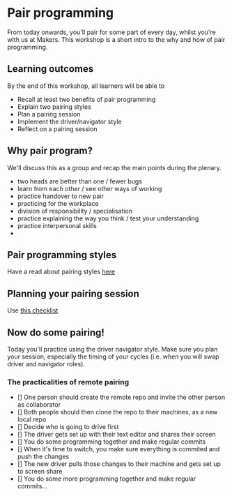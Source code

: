 # Pair programming

From today onwards, you'll pair for some part of every day, whilst you're with us at Makers. This workshop is a short intro to the why and how of pair programming.

## Learning outcomes

By the end of this workshop, all learners will be able to
- Recall at least two benefits of pair programming
- Explain two pairing styles
- Plan a pairing session
- Implement the driver/navigator style
- Reflect on a pairing session

## Why pair program?

We'll discuss this as a group and recap the main points during the plenary.

- two heads are better than one / fewer bugs
- learn from each other / see other ways of working
- practice handover to new pair
- practicing for the workplace
- division of responsibility / specialisation
- practice explaining the way you think / test your understanding
- practice interpersonal skills
- 

## Pair programming styles

Have a read about pairing styles [here](pairing_styles.md)

## Planning your pairing session

Use [this checklist](checklist.md)

## Now do some pairing!

Today you'll practice using the driver navigator style.  Make sure you plan your session, especially the timing of your cycles (i.e. when you will swap driver and navigator roles).

### The practicalities of remote pairing

- [] One person should create the remote repo and invite the other person as collaborator
- [] Both people should then clone the repo to their machines, as a new local repo
- [] Decide who is going to drive first
- [] The driver gets set up with their text editor and shares their screen
- [] You do some programming together and make regular commits
- [] When it's time to switch, you make sure everything is commited and push the changes
- [] The new driver pulls those changes to their machine and gets set up to screen share
- [] You do some more programming together and make regular commits...
